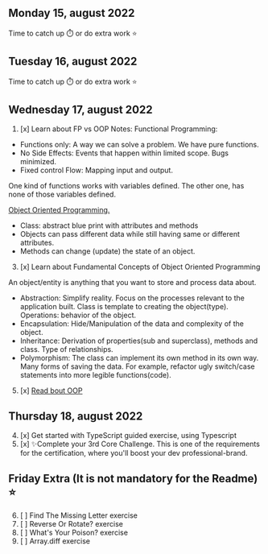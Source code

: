 ## Monday 15, august 2022
Time to catch up ⏱️ or do extra work ⭐

## Tuesday 16, august 2022
Time to catch up ⏱️ or do extra work ⭐

## Wednesday 17, august 2022
1. [x] Learn about FP vs OOP
Notes: 
Functional Programming:
* Functions only: A way we can solve a problem. We have pure functions.
* No Side Effects: Events that happen within limited scope. Bugs minimized. 
* Fixed control Flow: Mapping input and output.

One kind of functions works with variables defined. The other one, has none of those variables defined.

[Object Oriented Programming.](https://www.youtube.com/watch?v=pTB0EiLXUC8)
* Class: abstract blue print with attributes and methods
* Objects can pass different data while still having same or different attributes.
* Methods can change (update) the state of an object.

3. [x] Learn about Fundamental Concepts of Object Oriented Programming

An object/entity is anything that you want to store and process data about.
* Abstraction: Simplify reality. Focus on the processes relevant to the application built. Class is template to creating the object(type). Operations: behavior of the object.
* Encapsulation: Hide/Manipulation of the data and complexity of the object.
* Inheritance: Derivation of properties(sub and superclass), methods and class. Type of relationships.
* Polymorphism: The class can implement its own method in its own way. Many forms of saving the data. For example, refactor ugly switch/case statements into more legible functions(code).

5. [x] [Read bout OOP](https://medium.com/from-the-scratch/oop-everything-you-need-to-know-about-object-oriented-programming-aee3c18e281b)

## Thursday 18, august 2022 
4. [x] Get started with TypeScript guided exercise, using Typescript
5. [x] ✨Complete your 3rd Core Challenge. This is one of the requirements for the certification, where you'll boost your dev professional-brand.

## Friday Extra (It is not mandatory for the Readme) ⭐
6. [ ] Find The Missing Letter exercise
7. [ ] Reverse Or Rotate? exercise
8. [ ] What's Your Poison? exercise
9. [ ] Array.diff exercise
